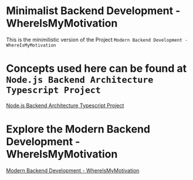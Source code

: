 # Minimalist Backend Development - WhereIsMyMotivation

This is the minimilistic version of the Project `Modern Backend Development - WhereIsMyMotivation`

# Concepts used here can be found at `Node.js Backend Architecture Typescript Project`
[Node.js Backend Architecture Typescript Project](https://github.com/janishar/nodejs-backend-architecture-typescript)

# Explore the Modern Backend Development - WhereIsMyMotivation
[Modern Backend Development - WhereIsMyMotivation](https://github.com/janishar/wimm-node-app)
